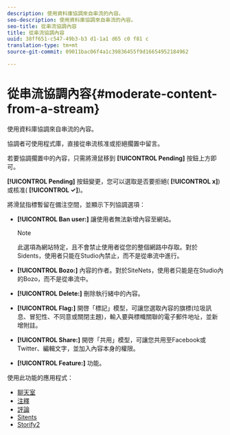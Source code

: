 ```yaml
---
description: 使用資料庫協調來自串流的內容。
seo-description: 使用資料庫協調來自串流的內容。
seo-title: 從串流協調內容
title: 從串流協調內容
uuid: 38ff651-c547-49b3-b3 d1-1a1 d65 c0 f81 c
translation-type: tm+mt
source-git-commit: 09011bac06f4a1c39836455f9d16654952184962

---
```



# 從串流協調內容{#moderate-content-from-a-stream}

使用資料庫協調來自串流的內容。

協調者可使用程式庫，直接從串流核准或拒絕擱置中留言。

若要協調擱置中的內容，只需將滑鼠移到 **[!UICONTROL Pending]** 按鈕上方即可。

**[!UICONTROL Pending]** 按鈕變更，您可以選取是否要拒絕( **[!UICONTROL x]**)或核准( **[!UICONTROL ✓]**)。

將滑鼠指標暫留在備注空間，並顯示下列協調選項：

* **[!UICONTROL Ban user:]** 讓使用者無法新增內容至網站。

   >[!NOTE]
   >
   >此選項為網站特定，且不會禁止使用者從您的整個網路中存取。對於Sidents，使用者只能在Studio內禁止，而不是從串流中進行。

* **[!UICONTROL Bozo:]** 內容的作者。對於SiteNets，使用者只能是在Studio內的Bozo，而不是從串流中。
* **[!UICONTROL Delete:]** 刪除執行緒中的內容。
* **[!UICONTROL Flag:]** 開啓「標記」模型，可讓您選取內容的旗標(垃圾訊息、冒犯性、不同意或關閉主題)，輸入要與標幟關聯的電子郵件地址，並新增附註。
* **[!UICONTROL Share:]** 開啓「共用」模型，可讓您共用至Facebook或Twitter、編輯文字，並加入內容本身的權限。
* **[!UICONTROL Feature:]** 功能。



使用此功能的應用程式：

* [聊天室](/help/using/c-about-apps/c-chat-app/c-chat-app.md#c_chat_app)
* [注釋](/help/using/c-about-apps/c-comments/c-comments.md)
* [評論](/help/using/c-about-apps/c-reviews-app/c-reviews-app.md#c_reviews_app)
* [Sitents](/help/using/c-about-apps/c-sidenotes-app/c-sidenotes-app.md#c_sidenotes_app)
* [Storify2](/help/using/c-about-apps/c-storify2/c-storify2.md#c_storify2)


